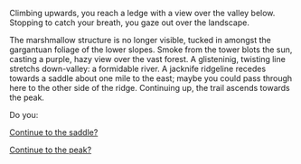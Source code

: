 Climbing upwards, you reach a ledge 
with a view over the valley below. 
Stopping to catch your breath, you 
gaze out over the landscape.

The marshmallow structure is no 
longer visible, tucked in amongst 
the gargantuan foliage of the lower 
slopes. Smoke from the tower blots 
the sun, casting a purple, hazy view 
over the vast forest. A glisteninig, 
twisting line stretchs down-valley: 
a formidable river. A jacknife 
ridgeline recedes towards a saddle 
about one mile to the east; maybe 
you could pass through here to the 
other side of the ridge. Continuing
up, the trail ascends towards the peak.

Do you:

[Continue to the saddle?](./further-upwards/towards-saddle/towards-saddle.md)

[Continue to the peak?](./further-upwards/towards-peak/towards-peak.md)